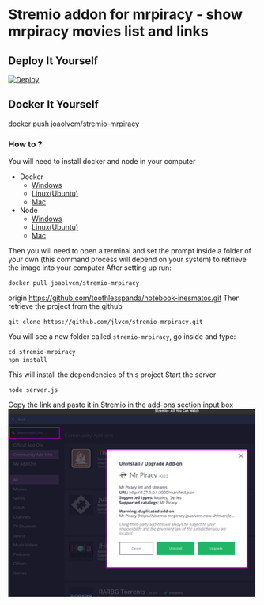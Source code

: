 # Stremio addon for mrpiracy - show mrpiracy movies list and links


## Deploy It Yourself
[![Deploy](https://www.herokucdn.com/deploy/button.svg)](https://heroku.com/deploy?template=https://github.com/jlvcm/stremio-mrpiracy)

## Docker It Yourself

[docker push joaolvcm/stremio-mrpiracy](https://hub.docker.com/repository/docker/joaolvcm/stremio-mrpiracy)

### How to ?
You will need to install docker and node in your computer

- Docker
    - [Windows](https://docs.docker.com/docker-for-windows/install/)
    - [Linux(Ubuntu)](https://docs.docker.com/engine/install/ubuntu/)
    - [Mac](https://docs.docker.com/docker-for-mac/install/) 
- Node
    - [Windows](https://blog.teamtreehouse.com/install-node-js-npm-windows)
    - [Linux(Ubuntu)](https://www.digitalocean.com/community/tutorials/how-to-install-node-js-on-ubuntu-20-04)
    - [Mac](https://blog.teamtreehouse.com/install-node-js-npm-mac) 


Then you will need to open a terminal and set the prompt inside a folder of your own (this command process will depend on your system) to retrieve the image into your computer
After setting up run:

```shell
docker pull joaolvcm/stremio-mrpiracy
```
origin https://github.com/toothlesspanda/notebook-inesmatos.git
Then retrieve the project from the github

```shell
git clone https://github.com/jlvcm/stremio-mrpiracy.git
```

You will see a new folder called `stremio-mrpiracy`, go inside and type:

```shell
cd stremio-mrpiracy
npm install
```

This will install the dependencies of this project
Start the server

```shell
node server.js
```

Copy the link and paste it in Stremio in the add-ons section input box
<img src="images/2020-05-27_20-06.png" width="500">